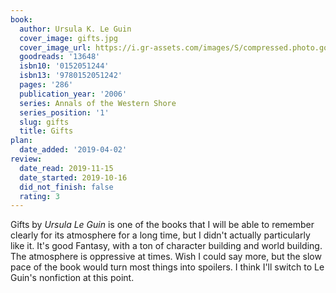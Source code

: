 ```yaml
---
book:
  author: Ursula K. Le Guin
  cover_image: gifts.jpg
  cover_image_url: https://i.gr-assets.com/images/S/compressed.photo.goodreads.com/books/1441129920l/13648._SY475_.jpg
  goodreads: '13648'
  isbn10: '0152051244'
  isbn13: '9780152051242'
  pages: '286'
  publication_year: '2006'
  series: Annals of the Western Shore
  series_position: '1'
  slug: gifts
  title: Gifts
plan:
  date_added: '2019-04-02'
review:
  date_read: 2019-11-15
  date_started: 2019-10-16
  did_not_finish: false
  rating: 3
---
```


Gifts by *Ursula Le Guin* is one of the books that I will be able to remember clearly for its atmosphere for a long time, but I didn't actually particularly like it. It's good Fantasy, with a ton of character building and world building. The atmosphere is oppressive at times. Wish I could say more, but the slow pace of the book would turn most things into spoilers. I think I'll switch to Le Guin's nonfiction at this point.
